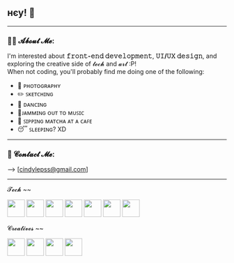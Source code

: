 ## нєу! 👋

---
### 👩‍💻 𝓐𝓫𝓸𝓾𝓽 𝓜𝓮:
I'm interested about **𝚏𝚛𝚘𝚗𝚝-𝚎𝚗𝚍 𝚍𝚎𝚟𝚎𝚕𝚘𝚙𝚖𝚎𝚗𝚝**, **𝚄𝙸/𝚄𝚇 𝚍𝚎𝚜𝚒𝚐𝚗**, and exploring the creative side of 𝓽𝓮𝓬𝓱 and 𝓪𝓻𝓽 :P!  
When not coding, you'll probably find me doing one of the following:

- 📸 ᴘʜᴏᴛᴏɢʀᴀᴘʜʏ
- ✏️ ꜱᴋᴇᴛᴄʜɪɴɢ
- 💃 ᴅᴀɴᴄɪɴɢ
- 🎸ᴊᴀᴍᴍɪɴɢ ᴏᴜᴛ ᴛᴏ ᴍᴜꜱɪᴄ
- 🍵 ꜱɪᴘᴘɪɴɢ ᴍᴀᴛᴄʜᴀ ᴀᴛ ᴀ ᴄᴀꜰᴇ
- 😴 ꜱʟᴇᴇᴘɪɴɢ? XD

---

### 💌 𝓒𝓸𝓷𝓽𝓪𝓬𝓽 𝓜𝓮:
 --> [cindylepss@gmail.com]

---
𝓣𝓮𝓬𝓱 ~~
<p> 
  <img src="https://cdn.jsdelivr.net/gh/devicons/devicon/icons/html5/html5-plain-wordmark.svg" width="40"/>
  <img src="https://cdn.jsdelivr.net/gh/devicons/devicon/icons/css3/css3-plain-wordmark.svg" width="40"/>
  <img src="https://cdn.jsdelivr.net/gh/devicons/devicon/icons/java/java-plain-wordmark.svg" width="40"/>
  <img src="https://cdn.jsdelivr.net/gh/devicons/devicon/icons/vite/vite-plain.svg" width="40"/>
  <img src="https://cdn.jsdelivr.net/gh/devicons/devicon/icons/c/c-plain.svg" width="40"/>
  <img src="https://cdn.jsdelivr.net/gh/devicons/devicon/icons/python/python-plain.svg" width="40"/>
  <img src="https://cdn.jsdelivr.net/gh/devicons/devicon/icons/mysql/mysql-plain-wordmark.svg" width="40"/>
</p>




𝓒𝓻𝓮𝓪𝓽𝓲𝓿𝓮𝓼 ~~ 
<p>
  <img src="[https://cdn.jsdelivr.net/gh/devicons/devicon/icons/canva/canva-plain.svg](https://cdn.freelogovectors.net/wp-content/uploads/2023/04/canva-logo-circle-freelogovectors.net_.png)" width="40"/>
  <img src="https://cdn.jsdelivr.net/gh/devicons/devicon/icons/photoshop/photoshop-plain.svg" width="40"/>
  <img src="https://cdn.worldvectorlogo.com/logos/adobe-flash-player.svg" width="40"/>
  <img src="[[https://cdn.jsdelivr.net/gh/devicons/devicon/icons/figma/figma-plain.svg](https://blog.greggant.com/images/posts/2019-04-25-figma/Figma.png)](https://blog.greggant.com/images/posts/2019-04-25-figma/Figma.png)" width="40"/>
</p>

